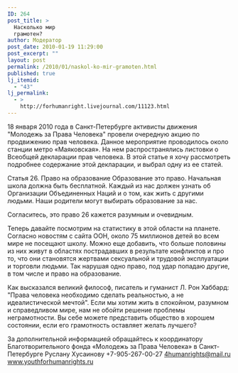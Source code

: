 ```yaml
---
ID: 264
post_title: >
  Насколько мир
  грамотен?
author: Модератор
post_date: 2010-01-19 11:29:00
post_excerpt: ""
layout: post
permalink: /2010/01/naskol-ko-mir-gramoten.html
published: true
lj_itemid:
  - "43"
lj_permalink:
  - >
    http://forhumanright.livejournal.com/11123.html
---
```

18 января 2010 года в Санкт-Петербурге активисты движения "Молодежь за Права Человека" провели очередную акцию по продвижению прав человека. Данное мероприятие проводилось около станции метро «Маяковская». На нем распространялись листовки о Всеобщей декларации прав человека.
В этой статье я хочу рассмотреть подробнее содержание этой декларации, и выбрал одну из ее статей.

Статья 26. Право на образование
Образование это право. Начальная школа должна быть бесплатной. Каждый из нас должен узнать об Организации Объединенных Наций и о том, как жить с другими людьми. Наши родители могут выбирать образование за нас.

Согласитесь, это право 26 кажется разумным и очевидным.

Теперь давайте посмотрим на статистику в этой области на планете. Согласно новостям с сайта ООН, около 75 миллионов детей во всем мире не посещают школу. Можно еще добавить, что больше половины из них живут в областях пострадавших в результате конфликтов и про то, что они становятся жертвами сексуальной и трудовой эксплуатации и торговли людьми. Так нарушая одно право, под удар попадаю другие, в том числе и право на образование.

Как высказался великий философ, писатель и гуманист Л. Рон Хаббард: "Права человека необходимо сделать реальностью, а не идеалистической мечтой". Если мы хотим жить в спокойном, разумном и справедливом мире, нам не обойти решение проблемы неграмотности. Вы себе можете представить общество в хорошем состоянии, если его грамотность оставляет желать лучшего?

За дополнительной информацией обращайтесь к координатору
Благотворительного фонда «Молодежь за Права Человека» в Санкт-Петербурге
Руслану Хусаинову
+7-905-267-00-27
4humanrights@mail.ru
www.youthforhumanrights.ru
